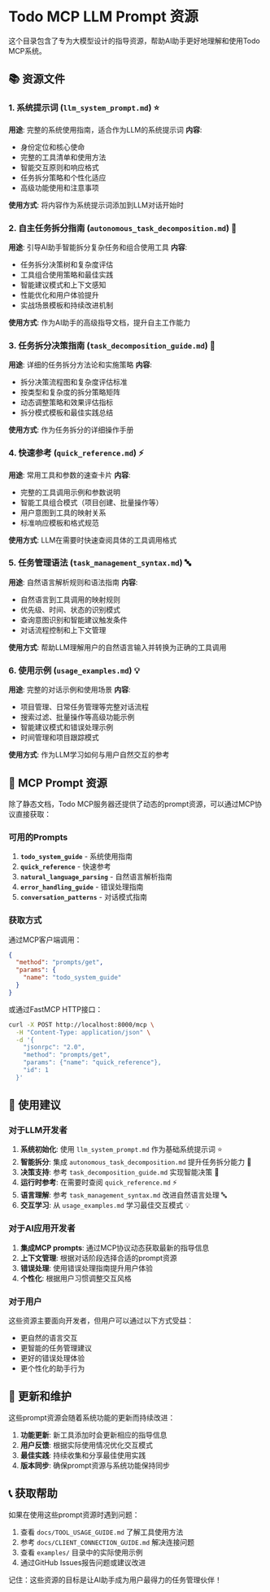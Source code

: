 # Todo MCP LLM Prompt 资源

这个目录包含了专为大模型设计的指导资源，帮助AI助手更好地理解和使用Todo MCP系统。

## 📚 资源文件

### 1. 系统提示词 (`llm_system_prompt.md`) ⭐
**用途**: 完整的系统使用指南，适合作为LLM的系统提示词
**内容**:
- 身份定位和核心使命
- 完整的工具清单和使用方法
- 智能交互原则和响应格式
- 任务拆分策略和个性化适应
- 高级功能使用和注意事项

**使用方式**: 将内容作为系统提示词添加到LLM对话开始时

### 2. 自主任务拆分指南 (`autonomous_task_decomposition.md`) 🧠
**用途**: 引导AI助手智能拆分复杂任务和组合使用工具
**内容**:
- 任务拆分决策树和复杂度评估
- 工具组合使用策略和最佳实践
- 智能建议模式和上下文感知
- 性能优化和用户体验提升
- 实战场景模板和持续改进机制

**使用方式**: 作为AI助手的高级指导文档，提升自主工作能力

### 3. 任务拆分决策指南 (`task_decomposition_guide.md`) 🎯
**用途**: 详细的任务拆分方法论和实施策略
**内容**:
- 拆分决策流程图和复杂度评估标准
- 按类型和复杂度的拆分策略矩阵
- 动态调整策略和效果评估指标
- 拆分模式模板和最佳实践总结

**使用方式**: 作为任务拆分的详细操作手册

### 4. 快速参考 (`quick_reference.md`) ⚡
**用途**: 常用工具和参数的速查卡片
**内容**:
- 完整的工具调用示例和参数说明
- 智能工具组合模式（项目创建、批量操作等）
- 用户意图到工具的映射关系
- 标准响应模板和格式规范

**使用方式**: LLM在需要时快速查阅具体的工具调用格式

### 5. 任务管理语法 (`task_management_syntax.md`) 🔤
**用途**: 自然语言解析规则和语法指南
**内容**:
- 自然语言到工具调用的映射规则
- 优先级、时间、状态的识别模式
- 查询意图识别和智能建议触发条件
- 对话流程控制和上下文管理

**使用方式**: 帮助LLM理解用户的自然语言输入并转换为正确的工具调用

### 6. 使用示例 (`usage_examples.md`) 💡
**用途**: 完整的对话示例和使用场景
**内容**:
- 项目管理、日常任务管理等完整对话流程
- 搜索过滤、批量操作等高级功能示例
- 智能建议模式和错误处理示例
- 时间管理和项目跟踪模式

**使用方式**: 作为LLM学习如何与用户自然交互的参考

## 🚀 MCP Prompt 资源

除了静态文档，Todo MCP服务器还提供了动态的prompt资源，可以通过MCP协议直接获取：

### 可用的Prompts

1. **`todo_system_guide`** - 系统使用指南
2. **`quick_reference`** - 快速参考
3. **`natural_language_parsing`** - 自然语言解析指南
4. **`error_handling_guide`** - 错误处理指南
5. **`conversation_patterns`** - 对话模式指南

### 获取方式

通过MCP客户端调用：
```json
{
  "method": "prompts/get",
  "params": {
    "name": "todo_system_guide"
  }
}
```

或通过FastMCP HTTP接口：
```bash
curl -X POST http://localhost:8000/mcp \
  -H "Content-Type: application/json" \
  -d '{
    "jsonrpc": "2.0",
    "method": "prompts/get",
    "params": {"name": "quick_reference"},
    "id": 1
  }'
```

## 🎯 使用建议

### 对于LLM开发者

1. **系统初始化**: 使用 `llm_system_prompt.md` 作为基础系统提示词 ⭐
2. **智能拆分**: 集成 `autonomous_task_decomposition.md` 提升任务拆分能力 🧠
3. **决策支持**: 参考 `task_decomposition_guide.md` 实现智能决策 🎯
4. **运行时参考**: 在需要时查阅 `quick_reference.md` ⚡
5. **语言理解**: 参考 `task_management_syntax.md` 改进自然语言处理 🔤
6. **交互学习**: 从 `usage_examples.md` 学习最佳交互模式 💡

### 对于AI应用开发者

1. **集成MCP prompts**: 通过MCP协议动态获取最新的指导信息
2. **上下文管理**: 根据对话阶段选择合适的prompt资源
3. **错误处理**: 使用错误处理指南提升用户体验
4. **个性化**: 根据用户习惯调整交互风格

### 对于用户

这些资源主要面向开发者，但用户可以通过以下方式受益：
- 更自然的语言交互
- 更智能的任务管理建议
- 更好的错误处理体验
- 更个性化的助手行为

## 🔄 更新和维护

这些prompt资源会随着系统功能的更新而持续改进：

1. **功能更新**: 新工具添加时会更新相应的指导信息
2. **用户反馈**: 根据实际使用情况优化交互模式
3. **最佳实践**: 持续收集和分享最佳使用实践
4. **版本同步**: 确保prompt资源与系统功能保持同步

## 📞 获取帮助

如果在使用这些prompt资源时遇到问题：

1. 查看 `docs/TOOL_USAGE_GUIDE.md` 了解工具使用方法
2. 参考 `docs/CLIENT_CONNECTION_GUIDE.md` 解决连接问题
3. 查看 `examples/` 目录中的实际使用示例
4. 通过GitHub Issues报告问题或建议改进

记住：这些资源的目标是让AI助手成为用户最得力的任务管理伙伴！